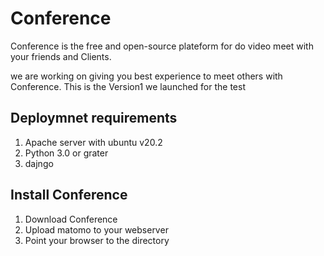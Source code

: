 # Conference

Conference is the free and open-source plateform for do video meet with your friends and Clients.

we are working on giving you best experience to meet others with Conference. This is the Version1 we launched for the test 


## Deploymnet requirements
1. Apache server with ubuntu v20.2
2. Python 3.0 or grater
3. dajngo

## Install Conference
1. Download Conference
2. Upload matomo to your webserver
3. Point your browser to the directory
